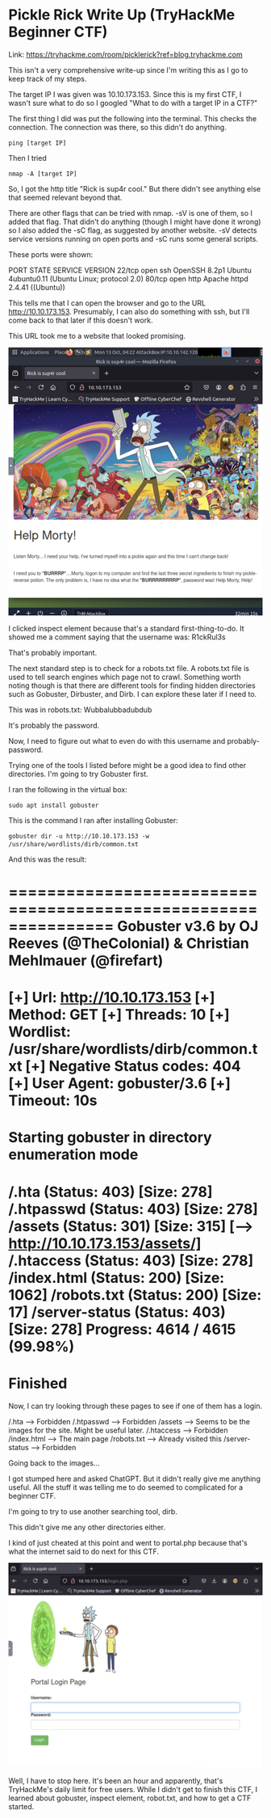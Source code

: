 # Pickle Rick Write Up (TryHackMe Beginner CTF)

Link: https://tryhackme.com/room/picklerick?ref=blog.tryhackme.com 

This isn't a very comprehensive write-up since I'm writing this as I go to keep track of my steps. 

The target IP I was given was 10.10.173.153. Since this is my first CTF, I wasn't sure what to do so I googled "What to do with a target IP in a CTF?"

The first thing I did was put the following into the terminal. This checks the connection. The connection was there, so this didn't do anything. 
    
    ping [target IP] 


Then I tried 
    
    nmap -A [target IP]

So, I got the http title "Rick is sup4r cool." But there didn't see anything else that seemed relevant beyond that. 

There are other flags that can be tried with nmap. -sV is one of them, so I added that flag. That didn't do anything (though I might have done it wrong) so I also added the -sC flag, as suggested by another website. -sV detects service versions running on open ports and -sC runs some general scripts. 

These ports were shown: 

PORT   STATE SERVICE VERSION
22/tcp open  ssh     OpenSSH 8.2p1 Ubuntu 4ubuntu0.11 (Ubuntu Linux; protocol 2.0)
80/tcp open  http    Apache httpd 2.4.41 ((Ubuntu))

This tells me that I can open the browser and go to the URL http://10.10.173.153. Presumably, I can also do something with ssh, but I'll come back to that later if this doesn't work. 

This URL took me to a website that looked promising. 

![Pickle Rick homepage](image1.png)

I clicked inspect element because that's a standard first-thing-to-do. It showed me a comment saying that the username was: R1ckRul3s

That's probably important. 

The next standard step is to check for a robots.txt file. A robots.txt file is used to tell search engines which page not to crawl. Something worth noting though is that there are different tools for finding hidden directories such as Gobuster, Dirbuster, and Dirb. I can explore these later if I need to. 

This was in robots.txt:
Wubbalubbadubdub 

It's probably the password. 

Now, I need to figure out what to even do with this username and probably-password. 

Trying one of the tools I listed before might be a good idea to find other directories. I'm going to try Gobuster first. 

I ran the following in the virtual box: 

    sudo apt install gobuster 

This is the command I ran after installing Gobuster:

    gobuster dir -u http://10.10.173.153 -w /usr/share/wordlists/dirb/common.txt

And this was the result: 

===============================================================
Gobuster v3.6
by OJ Reeves (@TheColonial) & Christian Mehlmauer (@firefart)
===============================================================
[+] Url:                     http://10.10.173.153
[+] Method:                  GET
[+] Threads:                 10
[+] Wordlist:                /usr/share/wordlists/dirb/common.txt
[+] Negative Status codes:   404
[+] User Agent:              gobuster/3.6
[+] Timeout:                 10s
===============================================================
Starting gobuster in directory enumeration mode
===============================================================
/.hta                 (Status: 403) [Size: 278]
/.htpasswd            (Status: 403) [Size: 278]
/assets               (Status: 301) [Size: 315] [--> http://10.10.173.153/assets/]
/.htaccess            (Status: 403) [Size: 278]
/index.html           (Status: 200) [Size: 1062]
/robots.txt           (Status: 200) [Size: 17]
/server-status        (Status: 403) [Size: 278]
Progress: 4614 / 4615 (99.98%)
===============================================================
Finished
===============================================================

Now, I can try looking through these pages to see if one of them has a login. 

/.hta --> Forbidden
/.htpasswd --> Forbidden
/assets --> Seems to be the images for the site. Might be useful later. 
/.htaccess --> Forbidden
/index.html --> The main page 
/robots.txt --> Already visited this
/server-status --> Forbidden

Going back to the images...

I got stumped here and asked ChatGPT. But it didn't really give me anything useful. All the stuff it was telling me to do seemed to complicated for a beginner CTF. 

I'm going to try to use another searching tool, dirb.

This didn't give me any other directories either. 

I kind of just cheated at this point and went to portal.php because that's what the internet said to do next for this CTF. 

![Pickle Rick login](image2.png)

Well, I have to stop here. It's been an hour and apparently, that's TryHackMe's daily limit for free users. While I didn't get to finish this CTF, I learned about gobuster, inspect element, robot.txt, and how to get a CTF started. 


